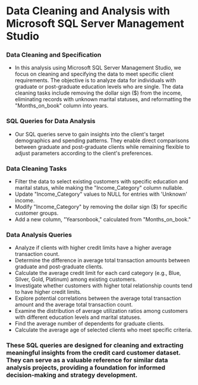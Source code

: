 # Data Cleaning and Analysis with Microsoft SQL Server Management Studio

### Data Cleaning and Specification
- In this analysis using Microsoft SQL Server Management Studio, we focus on cleaning and specifying the data to meet specific client requirements. The objective is to analyze data for individuals with graduate or post-graduate education levels who are single. The data cleaning tasks include removing the dollar sign ($) from the income, eliminating records with unknown marital statuses, and reformatting the "Months_on_book" column into years.

### SQL Queries for Data Analysis
- Our SQL queries serve to gain insights into the client's target demographics and spending patterns. They enable direct comparisons between graduate and post-graduate clients while remaining flexible to adjust parameters according to the client's preferences.

### Data Cleaning Tasks
- Filter the data to select existing customers with specific education and marital status, while making the "Income_Category" column nullable.
- Update "Income_Category" values to NULL for entries with 'Unknown' income.
- Modify "Income_Category" by removing the dollar sign ($) for specific customer groups.
- Add a new column, "Yearsonbook," calculated from "Months_on_book."

### Data Analysis Queries
- Analyze if clients with higher credit limits have a higher average transaction count.
- Determine the difference in average total transaction amounts between graduate and post-graduate clients.
- Calculate the average credit limit for each card category (e.g., Blue, Silver, Gold, Platinum) among existing customers.
- Investigate whether customers with higher total relationship counts tend to have higher credit limits.
- Explore potential correlations between the average total transaction amount and the average total transaction count.
- Examine the distribution of average utilization ratios among customers with different education levels and marital statuses.
- Find the average number of dependents for graduate clients.
- Calculate the average age of selected clients who meet specific criteria.
### These SQL queries are designed for cleaning and extracting meaningful insights from the credit card customer dataset. They can serve as a valuable reference for similar data analysis projects, providing a foundation for informed decision-making and strategy development.
